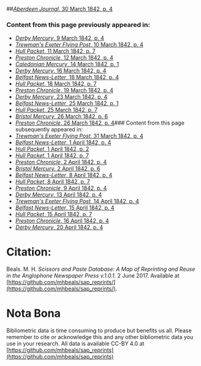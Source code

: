 ##[*Aberdeen Journal*, 30 March 1842, p. 4](https://mhbeals.github.io/sap_html/Aberdeen-Journal/Aberdeen-Journal-30-March-1842-p-4)

### Content from this page previously appeared in:
+ [*Derby Mercury*, 9 March 1842, p. 4](https://mhbeals.github.io/sap_html/Derby-Mercury/Derby-Mercury-9-March-1842-p-4)
+ [*Trewman's Exeter Flying Post*, 10 March 1842, p. 4](https://mhbeals.github.io/sap_html/Trewman's-Exeter-Flying-Post/Trewman's-Exeter-Flying-Post-10-March-1842-p-4)
+ [*Hull Packet*, 11 March 1842, p. 7](https://mhbeals.github.io/sap_html/Hull-Packet/Hull-Packet-11-March-1842-p-7)
+ [*Preston Chronicle*, 12 March 1842, p. 4](https://mhbeals.github.io/sap_html/Preston-Chronicle/Preston-Chronicle-12-March-1842-p-4)
+ [*Caledonian Mercury*, 14 March 1842, p. 1](https://mhbeals.github.io/sap_html/Caledonian-Mercury/Caledonian-Mercury-14-March-1842-p-1)
+ [*Derby Mercury*, 16 March 1842, p. 4](https://mhbeals.github.io/sap_html/Derby-Mercury/Derby-Mercury-16-March-1842-p-4)
+ [*Belfast News-Letter*, 18 March 1842, p. 4](https://mhbeals.github.io/sap_html/Belfast-News-Letter/Belfast-News-Letter-18-March-1842-p-4)
+ [*Hull Packet*, 18 March 1842, p. 7](https://mhbeals.github.io/sap_html/Hull-Packet/Hull-Packet-18-March-1842-p-7)
+ [*Preston Chronicle*, 19 March 1842, p. 4](https://mhbeals.github.io/sap_html/Preston-Chronicle/Preston-Chronicle-19-March-1842-p-4)
+ [*Derby Mercury*, 23 March 1842, p. 4](https://mhbeals.github.io/sap_html/Derby-Mercury/Derby-Mercury-23-March-1842-p-4)
+ [*Belfast News-Letter*, 25 March 1842, p. 1](https://mhbeals.github.io/sap_html/Belfast-News-Letter/Belfast-News-Letter-25-March-1842-p-1)
+ [*Hull Packet*, 25 March 1842, p. 7](https://mhbeals.github.io/sap_html/Hull-Packet/Hull-Packet-25-March-1842-p-7)
+ [*Bristol Mercury*, 26 March 1842, p. 6](https://mhbeals.github.io/sap_html/Bristol-Mercury/Bristol-Mercury-26-March-1842-p-6)
+ [*Preston Chronicle*, 26 March 1842, p. 4](https://mhbeals.github.io/sap_html/Preston-Chronicle/Preston-Chronicle-26-March-1842-p-4)### Content from this page subsequently appeared in:
+ [*Trewman's Exeter Flying Post*, 31 March 1842, p. 4](https://mhbeals.github.io/sap_html/Trewman's-Exeter-Flying-Post/Trewman's-Exeter-Flying-Post-31-March-1842-p-4)
+ [*Belfast News-Letter*, 1 April 1842, p. 4](https://mhbeals.github.io/sap_html/Belfast-News-Letter/Belfast-News-Letter-1-April-1842-p-4)
+ [*Hull Packet*, 1 April 1842, p. 2](https://mhbeals.github.io/sap_html/Hull-Packet/Hull-Packet-1-April-1842-p-2)
+ [*Hull Packet*, 1 April 1842, p. 7](https://mhbeals.github.io/sap_html/Hull-Packet/Hull-Packet-1-April-1842-p-7)
+ [*Preston Chronicle*, 2 April 1842, p. 4](https://mhbeals.github.io/sap_html/Preston-Chronicle/Preston-Chronicle-2-April-1842-p-4)
+ [*Bristol Mercury*, 2 April 1842, p. 6](https://mhbeals.github.io/sap_html/Bristol-Mercury/Bristol-Mercury-2-April-1842-p-6)
+ [*Belfast News-Letter*, 8 April 1842, p. 4](https://mhbeals.github.io/sap_html/Belfast-News-Letter/Belfast-News-Letter-8-April-1842-p-4)
+ [*Hull Packet*, 8 April 1842, p. 7](https://mhbeals.github.io/sap_html/Hull-Packet/Hull-Packet-8-April-1842-p-7)
+ [*Preston Chronicle*, 9 April 1842, p. 4](https://mhbeals.github.io/sap_html/Preston-Chronicle/Preston-Chronicle-9-April-1842-p-4)
+ [*Derby Mercury*, 13 April 1842, p. 4](https://mhbeals.github.io/sap_html/Derby-Mercury/Derby-Mercury-13-April-1842-p-4)
+ [*Trewman's Exeter Flying Post*, 14 April 1842, p. 4](https://mhbeals.github.io/sap_html/Trewman's-Exeter-Flying-Post/Trewman's-Exeter-Flying-Post-14-April-1842-p-4)
+ [*Belfast News-Letter*, 15 April 1842, p. 4](https://mhbeals.github.io/sap_html/Belfast-News-Letter/Belfast-News-Letter-15-April-1842-p-4)
+ [*Hull Packet*, 15 April 1842, p. 7](https://mhbeals.github.io/sap_html/Hull-Packet/Hull-Packet-15-April-1842-p-7)
+ [*Preston Chronicle*, 16 April 1842, p. 4](https://mhbeals.github.io/sap_html/Preston-Chronicle/Preston-Chronicle-16-April-1842-p-4)
+ [*Derby Mercury*, 20 April 1842, p. 4](https://mhbeals.github.io/sap_html/Derby-Mercury/Derby-Mercury-20-April-1842-p-4)
                    
# Citation: 

Beals. M. H. *Scissors and Paste Database: A Map of Reprinting and Reuse in the Anglophone Newspaper Press v.1.0.1.* 2 June 2017. Available at [https://github.com/mhbeals/sap_reprints/](https://github.com/mhbeals/sap_reprints/). 
                    
# Nota Bona

Bibliometric data is time consuming to produce but benefits us all. Please remember to cite or acknowledge this and any other bibliometric data you use in your research. All data is available CC-BY 4.0 at [https://github.com/mhbeals/sap_reprints](https://github.com/mhbeals/sap_reprints)